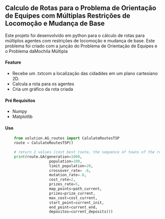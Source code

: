 ## Calculo de Rotas para o Problema de Orientação de Equipes com Múltiplas Restrições de Locomoção e Mudança de Base
Este projeto foi desenvolvido em python para o cálculo de rotas para múltiplos agentes com restrições de locomoção e mudança de base. Este problema foi criado com a junção do Problema de Orientação de Equipes e o Problema daMochila Múltipla

#### Feature

* Recebe um .txtcom a localização das cidaddes em um plano cartesiano 2D.
* Calcula a rota para os agentes
* Cria um gráfico da rota criada

#### Pré Requisitos

* Numpy
* Matplotlib

#### Uso
```python
    from solution.AG_routes import CalulateRoutesTSP
    route = CalulateRoutesTSP()
    
    # return 2 values (cost best route, the sequence of towns of the route found)
    print(route.GA(generation=1000,
                    population=100,
                    limit_population=20,
                    crossover_rate= .6,
                    mutation_rate=.8,
                    cost_rate=2,
                    prizes_rate=5,
                    map_points=path_current,
                    prizes=prize_current,
                    max_cost=cost_current,
                    start_point=current_init,
                    end_point=current_end,
                    depositos=current_deposits)))
```
